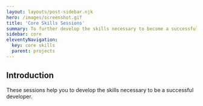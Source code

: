 ```yaml
---
layout: layouts/post-sidebar.njk
hero: /images/screenshot.gif
title: 'Core Skills Sessions'
summary: To further develop the skills necessary to become a successful developer
sidebar: core
eleventyNavigation:
  key: core skills
  parent: projects
---
```


## Introduction

These sessions help you to develop the skills necessary to be a successful developer.